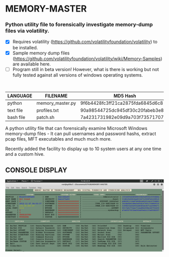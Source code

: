# MEMORY-MASTER
### Python utility file to forensically investigate memory-dump files via volatility.

- [x] Requires volatility (https://github.com/volatilityfoundation/volatility) to be installed.
- [x] Sample memory dump files (https://github.com/volatilityfoundation/volatility/wiki/Memory-Samples) are available here.
- [ ] Program still in beta version! However, what is there is working but not fully tested against all versions of windows operating systems. 

</br>

| LANGUAGE  | FILENAME         | MD5 Hash                         |
|------     |------            | -------                          |
| python    | memory_master.py | 9f6b4428fc3ff21ca2875fda6845d6c8 |
| text file | profiles.txt     | 90a98544725dc945df30c20fabeb3e80 |
| bash file | patch.sh         | 7a4231731982e09d9a703f7357170755 |


A python utility file that can forensically examine Microsoft Windows memory-dump files - It can pull usernames and password hashs, extract pcap files, MFT executables and much much more.

Recently added the facility to display up to 10 system users at any one time and a custom hive.

## CONSOLE DISPLAY
![Screenshot](picture1.png)

